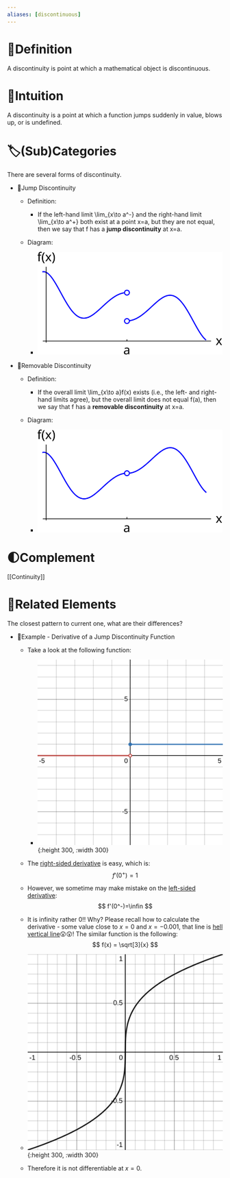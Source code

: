```yaml
---
aliases: [discontinuous]
---
```


# 📝Definition
A discontinuity is point at which a mathematical object is discontinuous.

# 🧠Intuition
A discontinuity is a point at which a function jumps suddenly in value, blows up, or is undefined.

# 🏷(Sub)Categories
There are several forms of discontinuity.
- 📌Jump Discontinuity
    - Definition:
        - If the left-hand limit \lim_{x\to a^-} and the right-hand limit \lim_{x\to a^+} both exist at a point x=a, but they are not equal, then we say that f has a **jump discontinuity** at x=a.
        
    - Diagram:
        - ![name](../assets/images_u0lim2_jump.svg)
        
- 📌Removable Discontinuity
    - Definition:
        - If the overall limit \lim_{x\to a}f(x) exists (i.e., the left- and right-hand limits agree), but the overall limit does not equal f(a), then we say that f has a **removable discontinuity** at x=a.
        
    - Diagram:
        - ![name](../assets/images_u0lim2_removable.svg)
        
# 🌓Complement
[[Continuity]]

# 🧬Related Elements
 The closest pattern to current one, what are their differences?
- 📌Example - Derivative of a Jump Discontinuity Function
    - Take a look at the following function:
        - ![name](../assets/images_u1der2_heavyside.svg){:height 300, :width 300}
        
    - The <u>right-sided derivative</u> is easy, which is:
      $$
      f'(0^+)=1
      $$
    - However, we sometime may make mistake on the <u>left-sided derivative</u>:
      $$
      f'(0^-)=\infin
      $$
    - It is infinity rather 0!! Why? Please recall how to calculate the derivative - some value close to $x=0$ and $x=-0.001$, that line is <u>hell vertical line</u>😲😲! The similar function is the following:
      $$
      f(x) = \sqrt[3]{x}
      $$
    - ![name](../assets/sqrt3.svg){:height 300, :width 300}
    - Therefore it is not differentiable at $x=0$.
    
